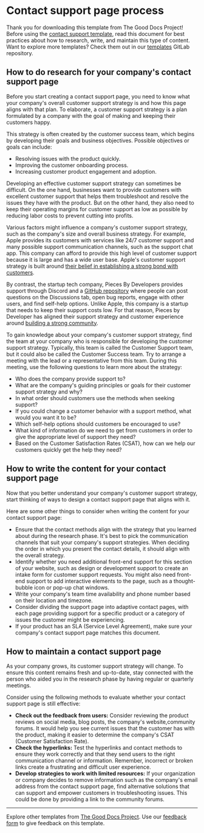 # Contact support page process

Thank you for downloading this template from The Good Docs Project! Before using the [contact support template](template_contact-support.md), read this document for best practices about how to research, write, and maintain this type of content. Want to explore more templates? Check them out in our [templates](https://gitlab.com/tgdp/templates) GitLab repository.

## How to do research for your company's contact support page

Before you start creating a contact support page, you need to know what your company's overall customer support strategy is and how this page aligns with that plan. To elaborate, a customer support strategy is a plan formulated by a company with the goal of making and keeping their customers happy.

This strategy is often created by the customer success team, which begins by developing their goals and business objectives. Possible objectives or goals can include:

* Resolving issues with the product quickly.
* Improving the customer onboarding process.
* Increasing customer product engagement and adoption.

Developing an effective customer support strategy can sometimes be difficult. On the one hand, businesses want to provide customers with excellent customer support that helps them troubleshoot and resolve the issues they have with the product. But on the other hand, they also need to keep their operating margins for customer support as low as possible by reducing labor costs to prevent cutting into profits.

Various factors might influence a company's customer support strategy, such as the company's size and overall business strategy. For example, Apple provides its customers with services like 24/7 customer support and many possible support communication channels, such as the support chat app. This company can afford to provide this high level of customer support because it is large and has a wide user base. Apple's customer support strategy is built around [their belief in establishing a strong bond with customers](https://cxjournal.medium.com/customer-experience-strategy-of-apple-revealing-the-secret-e33007e51c9b).

By contrast, the startup tech company, Pieces By Developers provides support through Discord and a [GitHub repository](https://github.com/pieces-app/support) where people can post questions on the Discussions tab, open bug reports, engage with other users, and find self-help options. Unlike Apple, this company is a startup that needs to keep their support costs low. For that reason, Pieces by Developer has aligned their support strategy and customer experience around [building a strong community](https://code.pieces.app/blog/community-driven-support-with-pieces-for-developers).

To gain knowledge about your company's customer support strategy, find the team at your  company who is responsible for developing the customer support strategy. Typically, this team is called the Customer Support team, but it could also be called the Customer Success team. Try to arrange a meeting with the lead or a representative from this team. During this meeting, use the following questions to learn more about the strategy:

* Who does the company provide support to?
* What are the company's guiding principles or goals for their customer support strategy and why?
* In what order should customers use the methods when seeking support?
* If you could change a customer behavior with a support method, what would you want it to be?
* Which self-help options should customers be encouraged to use?
* What kind of information do we need to get from customers in order to give the appropriate level of support they need?
* Based on the Customer Satisfaction Rates (CSAT), how can we help our customers quickly get the help they need?

## How to write the content for your contact support page

Now that you better understand your company's customer support strategy, start thinking of ways to design a contact support page that aligns with it.

Here are some other things to consider when writing the content for your contact support page:

* Ensure that the contact methods align with the strategy that you learned about during the research phase. It's best to pick the communication channels that suit your company's support strategies. When deciding the order in which you present the contact details, it should align with the overall strategy.
* Identify whether you need additional front-end support for this section of your website, such as design or development support to create an intake form for customer support requests. You might also need front-end support to add interactive elements to the page, such as a thought-bubble icon or pop-up chat windows.
* Write your company's team time availability and phone number based on their location and timezone.
* Consider dividing the support page into adaptive contact pages, with each page providing support for a specific product or a category of issues the customer might be experiencing.
* If your product has an SLA (Service Level Agreement), make sure your company's contact support page matches this document.

## How to maintain a contact support page

As your company grows, its customer support strategy will change. To ensure this content remains fresh and up-to-date, stay connected with the person who aided you in the research phase by having regular or quarterly meetings.

Consider using the following methods to evaluate whether your contact support page is still effective:

* **Check out the feedback from users:** Consider reviewing the product reviews on social media, blog posts, the company's website,community forums. It would help you see current issues that the customer has with the product, making it easier to determine the company's CSAT (Customer Satisfaction Rate).
* **Check the hyperlinks:** Test the hyperlinks and contact methods to ensure they work correctly and that they send users to the right communication channel or information. Remember, incorrect or broken links create a frustrating and difficult user experience.
* **Develop strategies to work with limited resources:** If your organization or company decides to remove information such as the company's email address from the contact support page, find alternative solutions that can support and empower customers in troubleshooting issues. This could be done by providing a link to the community forums.

---

Explore other templates from [The Good Docs Project](https://gitlab.com/tgdp/templates). Use our [feedback form](https://thegooddocsproject.dev/feedback/?template=Contact%20support%20process) to give feedback on this template.
